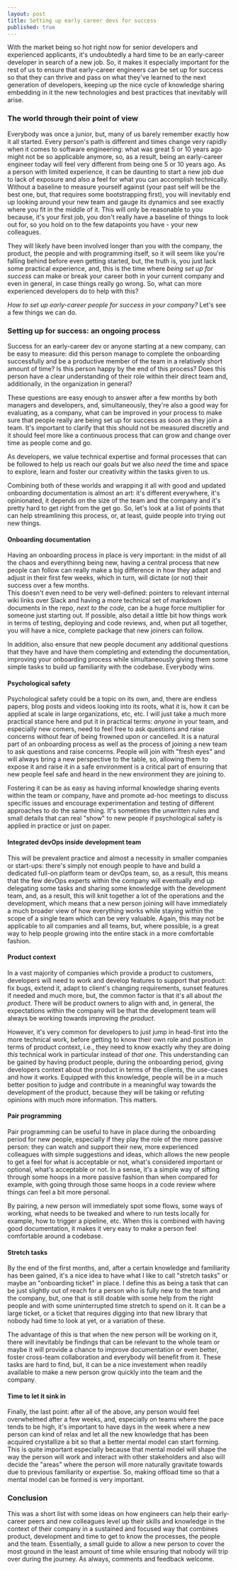 ```yaml
---
layout: post
title: Setting up early career devs for success
published: true
---
```


With the market being so hot right now for senior developers and experienced applicants, it's undoubtedly a hard time to be an early-career developer in search of a new job. So, it makes it especially important for the rest of us to ensure that early-career engineers can be set up for success so that they can thrive and pass on what they've learned to the next generation of developers, keeping up the nice cycle of knowledge sharing embedding in it the new technologies and best practices that inevitably will arise.

### The world through their point of view

Everybody was once a junior, but, many of us barely remember exactly how it all started. Every person's path is different and times change very rapidly when it comes to software engineering: what was great 5 or 10 years ago might not be so applicable anymore, so, as a result, being an early-career engineer today will feel very different from being one 5 or 10 years ago. As a person with limited experience, it can be daunting to start a new job due to lack of exposure and also a feel for what you can accomplish technically. Without a baseline to measure yourself against (your past self will be the best one, but, that requires some bootstrapping first), you will inevitably end up looking around your new team and gauge its dynamics and see exactly where you fit in the middle of it.  This will only be reasonable to you because, it's your first job, you don't really have a baseline of things to look out for, so you hold on to the few datapoints you have - your new colleagues. 

They will likely have been involved longer than you with the company, the product, the people and with programming itself, so it will seem like you're falling behind before even getting started, but, the truth is, you just lack some practical experience, and, this is the time where _being set up for success_ can make or break your career both in your current company and even in general, in case things really go wrong. So, what can more experienced developers do to help with this?

_How to set up early-career people for success in your company?_ Let's see a few things we can do.

### Setting up for success: an ongoing process

Success for an early-career dev or anyone starting at a new company, can be easy to measure: did this person manage to complete the onboarding successfully and be a productive member of the team in a relatively short amount of time? Is this person happy by the end of this process? Does this person have a clear understanding of their role within their direct team and, additionally, in the organization in general?

These questions are easy enough to answer after a few months by both managers and developers, and, simultaneously, they're also a good way for evaluating, as a company, what can be improved in your process to make sure that people really are being set up for success as soon as they join a team. It's important to clarify that this should not be measured discretly and it should feel more like a continuous process that can grow and change over time as people come and go. 

As developers, we value technical expertise and formal processes that can be followed to help us reach our goals _but_ we also _need_ the time and space to explore, learn and foster our creativity within the tasks given to us.

Combining both of these worlds and wrapping it all with good and updated onboarding documentation is almost an art: it's different everywhere, it's opinionated, it depends on the size of the team and the company and it's pretty hard to get right from the get go. So, let's look at a list of points that can help streamlining this process, or, at least, guide people into trying out new things.

#### Onboarding documentation

Having an onboarding process in place is very important: in the midst of all the chaos and everythinng being new, having a central process that new people can follow can really make a big difference in how they adapt and adjust in their first few weeks, which in turn, will dictate (or not) their success over a few months.  
This doesn't even need to be very well-defined: pointers to relevant internal wiki links over Slack and having a more technical set of markdown documents in the repo, _next to the code_, can be a huge force multiplier for someone just starting out. If possible, also detail a little bit how things work in terms of testing, deploying and code reviews, and, when put all together, you will have a nice, complete package that new joiners can follow.

In addition, also ensure that new people document any additional questions that they have and have them completing and extending the documentation, improving your onboarding process while simultaneously giving them some simple tasks to build up familiarity with the codebase. Everybody wins.

#### Psychological safety

Psychological safety could be a topic on its own, and, there are endless papers, blog posts and videos looking into its roots, what it is, how it can be applied at scale in large organizations, etc, etc. I will just take a much more practical stance here and put it in practical terms: _anyone_ in your team, and especially new comers, need to feel free to ask questions and raise concerns without fear of being frowned upon or cancelled. It is a natural part of an onboarding process as well as the process of joining a new team to ask questions and raise concerns. People will join with "fresh eyes" and will always bring a new perspective to the table, so, allowing them to expose it and raise it in a safe environment is a critical part of ensuring that new people feel safe and heard in the new environment they are joining to. 

Fostering it can be as easy as having informal knowledge sharing events within the team or company, have and promote ad-hoc meetings to discuss specific issues and encourage experimentation and testing of different approaches to do the same thing. It's sometimes the unwritten rules and small details that can real "show" to new people if psychological safety is applied in practice or just on paper.

#### Integrated devOps inside development team

This will be prevalent practice and almost a necessity in smaller companies or start-ups: there's simply not enough people to have and build a dedicated full-on platform team or devOps team, so, as a result, this means that the few devOps experts within the company will eventually end up delegating some tasks and sharing some knowledge with the development team, and, as a result, this will knit together a lot of the operations and the development, which means that a new person joining will have immediately a much broader view of how everything works while staying within the scope of a single team which can be very valuable. Again, this may not be applicable to all companies and all teams, but, where possible, is a great way to help people growing into the entire stack in a more comfortable fashion.

#### Product context

In a vast majority of companies which provide a product to customers, developers will need to work and develop features to support that product: fix bugs, extend it, adapt to client's changing requirements, sunset features if needed and much more, but, the common factor is that it's all about _the product_. There will be product owners to align with and, in general, the expectations within the company will be that the development team will always be working towards improving _the product_.

However, it's very common for developers to just jump in head-first into the more technical work, before getting to know their own role and position in terms of product context, i.e., they need to know exactly why they are doing _this_ technical work in particular instead of _that one_. This understanding can be gained by having product people, during the onboarding period, giving developers context about the product in terms of the clients, the use-cases and how it works. Equipped with this knowledge, people will be in a much better position to judge and contribute in a meaningful way towards the development of the product, because they will be taking or refuting opinions with much more information. This matters. 

#### Pair programming

Pair programming can be useful to have in place during the onboarding period for new people, especially if they play the role of the more passive person: they can watch and support their new, more experienced colleagues with simple suggestions and ideas, which allows the new people to get a feel for what is acceptable or not, what's considered important or optional, what's acceptable or not. In a sense, it's a simple way of sifting through some hoops in a more passive fashion than when compared for example, with going through those same hoops in a code review where things can feel a bit more personal.

By pairing, a new person will immediately spot some flows, some ways of working, what needs to be tweaked and where to run tests locally for example, how to trigger a pipeline, etc. When this is combined with having good documentation, it makes it very easy to make a person feel comfortable around a codebase.

#### Stretch tasks

By the end of the first months, and, after a certain knowledge and familiarity has been gained, it's a nice idea to have what I like to call "stretch tasks" or maybe an "onboarding ticket" in place. I define this as being a task that can be just slightly out of reach for a person who is fully new to the team and the company, but, one that is still doable with some help from the right people and with some uninterrupted time stretch to spend on it. It can be a large ticket, or a ticket that requires digging into that new library that nobody had time to look at yet, or a variation of these. 

The advantage of this is that when the new person will be working on it, there will inevitably be findings that can be relevant to the whole team or maybe it will provide a chance to improve documentation or even better, foster cross-team collaboration and everybody will benefit from it. These tasks are hard to find, but, it can be a nice investement when readily available to make a new person grow quickly into the team and the company.

#### Time to let it sink in

Finally, the last point: after all of the above, any person would feel overwhelmed after a few weeks, and, especially on teams where the pace tends to be high, it's important to have days in the week where a new person can kind of relax and let all the new knowledge that has been acquired crystallize a bit so that a better mental model can start forming. This is quite important especially because that mental model will shape the way the person will work and interact with other stakeholders and also will decide the "areas" where the person will more naturally gravitate towards due to previous familiarity or expertise. So, making offload time so that a mental model can be formed is very important.

### Conclusion

This was a short list with some ideas on how engineers can help their early-career peers and new colleagues level up their skills and knowledge in the context of their company in a sustained and focused way that combines product, development and time to get to know the processes, the people and the team. Essentially, a small guide to allow a new person to cover the most ground in the least amount of time while ensuring that nobody will trip over during the journey. As always, comments and feedback welcome.
